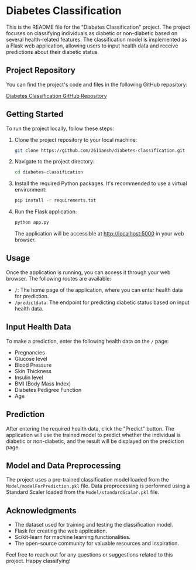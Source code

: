 # Diabetes Classification

This is the README file for the "Diabetes Classification" project. The project focuses on classifying individuals as diabetic or non-diabetic based on several health-related features. The classification model is implemented as a Flask web application, allowing users to input health data and receive predictions about their diabetic status.

## Project Repository

You can find the project's code and files in the following GitHub repository:

[Diabetes Classification GitHub Repository](https://github.com/2611ansh/diabetes-classification.git)

## Getting Started

To run the project locally, follow these steps:

1. Clone the project repository to your local machine:

   ```bash
   git clone https://github.com/2611ansh/diabetes-classification.git
   ```

2. Navigate to the project directory:

   ```bash
   cd diabetes-classification
   ```

3. Install the required Python packages. It's recommended to use a virtual environment:

   ```bash
   pip install -r requirements.txt
   ```

4. Run the Flask application:

   ```bash
   python app.py
   ```

   The application will be accessible at [http://localhost:5000](http://localhost:5000) in your web browser.

## Usage

Once the application is running, you can access it through your web browser. The following routes are available:

- `/`: The home page of the application, where you can enter health data for prediction.
- `/predictdata`: The endpoint for predicting diabetic status based on input health data.

## Input Health Data

To make a prediction, enter the following health data on the `/` page:

- Pregnancies
- Glucose level
- Blood Pressure
- Skin Thickness
- Insulin level
- BMI (Body Mass Index)
- Diabetes Pedigree Function
- Age

## Prediction

After entering the required health data, click the "Predict" button. The application will use the trained model to predict whether the individual is diabetic or non-diabetic, and the result will be displayed on the prediction page.

## Model and Data Preprocessing

The project uses a pre-trained classification model loaded from the `Model/modelForPrediction.pkl` file. Data preprocessing is performed using a Standard Scaler loaded from the `Model/standardScalar.pkl` file.


## Acknowledgments

- The dataset used for training and testing the classification model.
- Flask for creating the web application.
- Scikit-learn for machine learning functionalities.
- The open-source community for valuable resources and inspiration.

Feel free to reach out for any questions or suggestions related to this project. Happy classifying!
